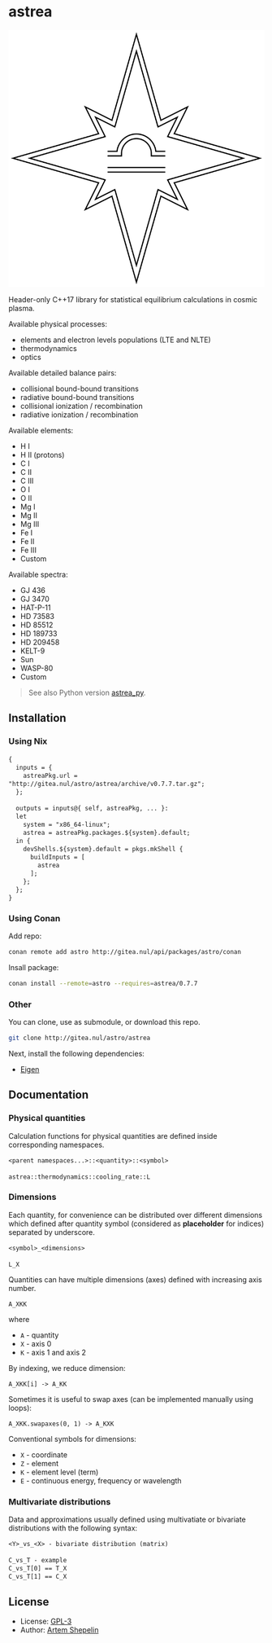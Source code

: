 # astrea

![logo](assets/logo.svg)

Header-only C++17 library for statistical equilibrium calculations in cosmic
plasma.

Available physical processes:

- elements and electron levels populations (LTE and NLTE)
- thermodynamics
- optics

Available detailed balance pairs:

- collisional bound-bound transitions
- radiative bound-bound transitions
- collisional ionization / recombination
- radiative ionization / recombination

Available elements:

- H I
- H II (protons)
- C I
- C II
- C III
- O I
- O II
- Mg I
- Mg II
- Mg III
- Fe I
- Fe II
- Fe III
- Custom

Available spectra:

- GJ 436
- GJ 3470
- HAT-P-11
- HD 73583
- HD 85512
- HD 189733
- HD 209458
- KELT-9
- Sun
- WASP-80
- Custom

> See also Python version [astrea_py](http://gitea.nul/astro/astrea_py).

## Installation

### Using Nix

```
{
  inputs = {
    astreaPkg.url = "http://gitea.nul/astro/astrea/archive/v0.7.7.tar.gz";
  };

  outputs = inputs@{ self, astreaPkg, ... }:
  let
    system = "x86_64-linux";
    astrea = astreaPkg.packages.${system}.default;
  in {
    devShells.${system}.default = pkgs.mkShell {
      buildInputs = [
        astrea
      ];
    };
  };
}
```

### Using Conan

Add repo:

```sh
conan remote add astro http://gitea.nul/api/packages/astro/conan
```

Insall package:

```sh
conan install --remote=astro --requires=astrea/0.7.7
```

### Other

You can clone, use as submodule, or download this repo.

```sh
git clone http://gitea.nul/astro/astrea
```

Next, install the following dependencies:

- [Eigen](https://eigen.tuxfamily.org/index.php?title=Main_Page)

## Documentation

### Physical quantities

Calculation functions for physical quantities are defined inside corresponding
namespaces.

```
<parent namespaces...>::<quantity>::<symbol>

astrea::thermodynamics::cooling_rate::L
```

### Dimensions

Each quantity, for convenience can be distributed over different dimensions
which defined after quantity symbol (considered as **placeholder** for indices)
separated by underscore.

```
<symbol>_<dimensions>

L_X
```

Quantities can have multiple dimensions (axes) defined with increasing axis
number.

```
A_XKK
```

where

- `A` - quantity
- `X` - axis 0
- `K` - axis 1 and axis 2

By indexing, we reduce dimension:

```
A_XKK[i] -> A_KK
```

Sometimes it is useful to swap axes (can be implemented manually using loops):

```
A_XKK.swapaxes(0, 1) -> A_KXK
```

Conventional symbols for dimensions:

- `X` - coordinate
- `Z` - element
- `K` - element level (term)
- `E` - continuous energy, frequency or wavelength

### Multivariate distributions

Data and approximations usually defined using multivatiate or bivariate
distributions with the following syntax:

```
<Y>_vs_<X> - bivariate distribution (matrix)

C_vs_T - example
C_vs_T[0] == T_X
C_vs_T[1] == C_X
```

## License

- License: [GPL-3](./LICENSE)
- Author: [Artem Shepelin](mailto:4.shepelin@gmail.com)